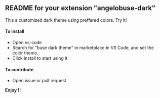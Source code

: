 
## README for your extension "angelobuse-dark"
This a customized dark theme using preffered colors. Try it!

#### To install
* Open vs-code
* Search for "buse dark theme" in marketplace in VS Code, and set the color theme.
* Click install to start using it

#### To contribute
* Open issue or pull request

**Enjoy !!**
